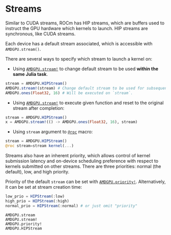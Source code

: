 # Streams

Similar to CUDA streams, ROCm has HIP streams,
which are buffers used to instruct the GPU hardware which kernels to launch.
HIP streams are synchronous, like CUDA streams.

Each device has a default stream associated,
which is accessible with `AMDGPU.stream()`.

There are several ways to specify which stream to launch a kernel on:

- Using [`AMDGPU.stream!`](@ref) to change default stream to be used
    **within the same Julia task**.

```julia
stream = AMDGPU.HIPStream()
AMDGPU.stream!(stream) # Change default stream to be used for subsequent operations.
AMDGPU.ones(Float32, 16) # Will be executed on `stream`.
```

- Using [`AMDGPU.stream!`](@ref) to execute given function and reset
    to the original stream after completion:

```julia
stream = AMDGPU.HIPStream()
x = AMDGPU.stream!(() -> AMDGPU.ones(Float32, 16), stream)
```

- Using `stream` argument to [`@roc`](@ref) macro:

```julia
stream = AMDGPU.HIPStream()
@roc stream=stream kernel(...)
```

Streams also have an inherent priority, which allows control of kernel
submission latency and on-device scheduling preference with respect to kernels
submitted on other streams.
There are three priorities: normal (the default), low, and high priority.

Priority of the default `stream` can be set with [`AMDGPU.priority!`](@ref).
Alternatively, it can be set at stream creation time:

```julia
low_prio = HIPStream(:low)
high_prio = HIPStream(:high)
normal_prio = HIPStream(:normal) # or just omit "priority"
```

```@docs
AMDGPU.stream
AMDGPU.stream!
AMDGPU.priority!
AMDGPU.HIPStream
```
